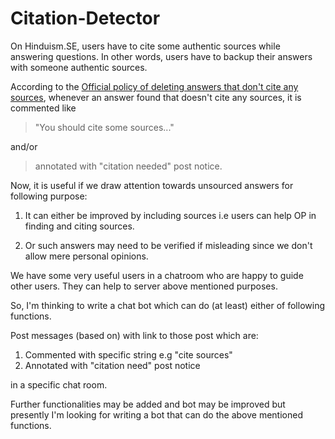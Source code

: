 # Citation-Detector

On Hinduism.SE, users have to cite some authentic sources while answering questions. In other words, users have to backup their answers with someone authentic sources. 

According to the [Official policy of deleting answers that don't cite any sources](http://hinduism.meta.stackexchange.com/q/803/277), whenever an answer found that doesn't cite any sources, it is commented like 

> "You should cite some sources..." 

and/or 

> annotated with "citation needed" post notice. 

Now, it is useful if we draw attention towards unsourced answers for following purpose: 

 1. It can either be improved by including sources i.e users can help OP in finding and citing sources. 

 2. Or such answers may need to be verified if misleading since we don't allow mere personal opinions. 

We have some very useful users in a chatroom who are happy to guide other users. They can help to server above mentioned purposes. 

So, I'm thinking to write a chat bot which can do (at least) either of following functions. 

Post messages (based on) with link to those post which are: 

 1. Commented with specific string e.g "cite sources" 
 2. Annotated with "citation need" post notice 

in a specific chat room. 

Further functionalities may be added and bot may be improved but presently I'm looking for writing a bot that can do the above mentioned functions. 
